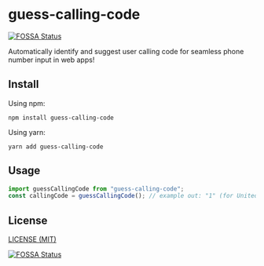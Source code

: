 # guess-calling-code
[![FOSSA Status](https://app.fossa.com/api/projects/git%2Bgithub.com%2FAnarchStudio%2Fguess-calling-code.svg?type=shield)](https://app.fossa.com/projects/git%2Bgithub.com%2FAnarchStudio%2Fguess-calling-code?ref=badge_shield)


Automatically identify and suggest user calling code for seamless phone number input in web apps!

## Install

Using npm:

```
npm install guess-calling-code
```

Using yarn:

```
yarn add guess-calling-code
```

## Usage

```ts
import guessCallingCode from "guess-calling-code";
const callingCode = guessCallingCode(); // example out: "1" (for United States users)
```

## License

[LICENSE (MIT)](/LICENSE)


[![FOSSA Status](https://app.fossa.com/api/projects/git%2Bgithub.com%2FAnarchStudio%2Fguess-calling-code.svg?type=large)](https://app.fossa.com/projects/git%2Bgithub.com%2FAnarchStudio%2Fguess-calling-code?ref=badge_large)